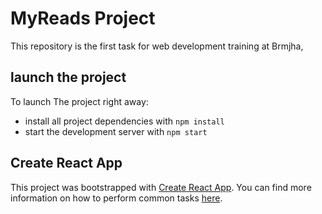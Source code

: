 # MyReads Project

This repository is the first task for web development training at Brmjha,

## launch the project

To launch The project right away:

- install all project dependencies with `npm install`
- start the development server with `npm start`

## Create React App

This project was bootstrapped with [Create React App](https://github.com/facebookincubator/create-react-app). You can find more information on how to perform common tasks [here](https://github.com/facebookincubator/create-react-app/blob/master/packages/react-scripts/template/README.md).
